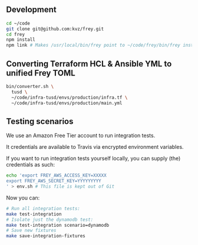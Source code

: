 ## Development

```bash
cd ~/code
git clone git@github.com:kvz/frey.git
cd frey
npm install
npm link # Makes /usr/local/bin/frey point to ~/code/frey/bin/frey instead of the global install
```

## Converting Terraform HCL & Ansible YML to unified Frey TOML

```bash
bin/converter.sh \
  tusd \
  ~/code/infra-tusd/envs/production/infra.tf \
  ~/code/infra-tusd/envs/production/main.yml
``` 


## Testing scenarios

We use an Amazon Free Tier account to run integration tests.

It credentials are available to Travis via encrypted environment variables.

If you want to run integration tests yourself locally, you can supply (the) 
credentials as such:

```bash
echo 'export FREY_AWS_ACCESS_KEY=XXXXX
export FREY_AWS_SECRET_KEY=YYYYYYYYY
' > env.sh # This file is kept out of Git
```

Now you can:

```bash
# Run all integration tests:
make test-integration
# Isolate just the dynamodb test:
make test-integration scenario=dynamodb
# Save new fixtures
make save-integration-fixtures
```
